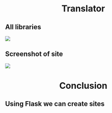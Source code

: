 <h1 align="center">Translator</h1>
<h2>All libraries</h2>
<img src=https://sun9-16.userapi.com/impg/4Md0kmaVLlGsGbN-8V9Gbyi68Uw1qD6kX5QBAQ/tsxyZaBc8D4.jpg?size=542x42&quality=96&sign=f32b21932708dfabafcd969fedf2c3d8&type=album>
<h2>Screenshot of site</h2>
<img src=https://sun9-35.userapi.com/impg/U7XmxHleitrR6TyBAfSrlj6mMbzjAQNy5rTNfA/QMVAIgxsKQ8.jpg?size=1134x433&quality=96&sign=5da663f4bbb8be27ed043a428838eaa2&type=album>
<h1 align="center">Conclusion</h1>
<h2>Using Flask we can create sites</h2>
